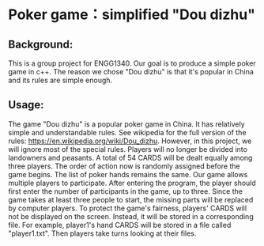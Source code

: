 # Poker game：simplified "Dou dizhu"

## Background:
This is a group project for ENGG1340. Our goal is to produce a simple poker game in c++. The reason we chose "Dou dizhu" is that it's popular in China and its rules are simple enough. 

## Usage:
The game "Dou dizhu" is a popular poker game in China. It has relatively simple and understandable rules. See wikipedia for the full version of the rules: https://en.wikipedia.org/wiki/Dou_dizhu.
However, in this project, we will ignore most of the special rules. Players will no longer be divided into landowners and peasants. A total of 54 CARDS will be dealt equally among three players. The order of action now is randomly assigned before the game begins. 
The list of poker hands remains the same. 
Our game allows multiple players to participate. After entering the program, the player should first enter the number of participants in the game, up to three. Since the game takes at least three people to start, the missing parts will be replaced by computer players.
To protect the game's fairness, players' CARDS will not be displayed on the screen. Instead, it will be stored in a corresponding file. For example, player1's hand CARDS will be stored in a file called "player1.txt". Then players take turns looking at their files. 

